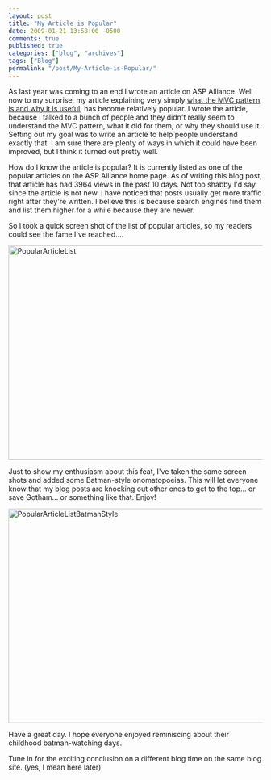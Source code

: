 ```yaml
---
layout: post
title: "My Article is Popular"
date: 2009-01-21 13:58:00 -0500
comments: true
published: true
categories: ["blog", "archives"]
tags: ["Blog"]
permalink: "/post/My-Article-is-Popular/"
---
```

<!-- more -->

<p>As last year was coming to an end I wrote an article on ASP Alliance. Well now to my surprise, my article explaining very simply <a href="http://aspalliance.com/1764_Understanding_the_What_and_Why_of_the_MVC_Pattern" target="_blank">what the MVC pattern is and why it is useful</a>, has become relatively popular. I wrote the article, because I talked to a bunch of people and they didn't really seem to understand the MVC pattern, what it did for them, or why they should use it. Setting out my goal was to write an article to help people understand exactly that. I am sure there are plenty of ways in which it could have been improved, but I think it turned out pretty well.</p>
<p>How do I know the article is popular? It is currently listed as one of the popular articles on the ASP Alliance home page. As of writing this blog post, that article has had 3964 views in the past 10 days. Not too shabby I'd say since the article is not new. I have noticed that posts usually get more traffic right after they're written. I believe this is because search engines find them and list them higher for a while because they are newer.</p>
<p>So I took a quick screen shot of the list of popular articles, so my readers could see the fame I've reached....</p>
<p><a href="/files/media/image/WindowsLiveWriter/MyArticleisPopular_C094/PopularArticleList_4.jpg"><img style="border-right: 0px; border-top: 0px; border-left: 0px; border-bottom: 0px" src="http://brendan.enrick.com/files/media/image/WindowsLiveWriter/MyArticleisPopular_C094/PopularArticleList_thumb_1.jpg" border="0" alt="PopularArticleList" width="679" height="425" /></a></p>
<p>Just to show my enthusiasm about this feat, I've taken the same screen shots and added some Batman-style onomatopoeias. This will let everyone know that my blog posts are knocking out other ones to get to the top... or save Gotham... or something like that. Enjoy!</p>
<p><a href="/files/media/image/WindowsLiveWriter/MyArticleisPopular_C094/PopularArticleListBatmanStyle_4.jpg"><img style="border-right: 0px; border-top: 0px; border-left: 0px; border-bottom: 0px" src="http://brendan.enrick.com/files/media/image/WindowsLiveWriter/MyArticleisPopular_C094/PopularArticleListBatmanStyle_thumb_1.jpg" border="0" alt="PopularArticleListBatmanStyle" width="679" height="425" /></a></p>
<p>Have a great day. I hope everyone enjoyed reminiscing about their childhood batman-watching days.</p>
<p>Tune in for the exciting conclusion on a different blog time on the same blog site. (yes, I mean here later)</p>
